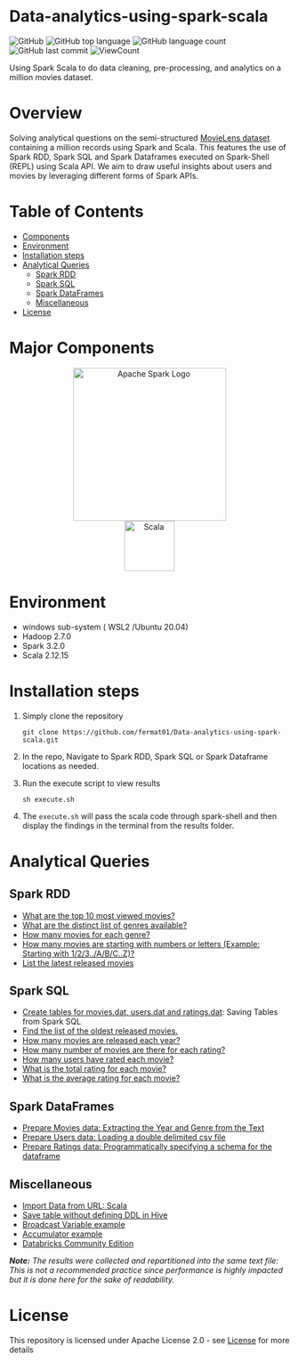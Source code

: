 # Data-analytics-using-spark-scala

![GitHub](https://img.shields.io/github/license/fermat01/Data-analytics-using-spark-scala?style=flat)
![GitHub top language](https://img.shields.io/github/languages/top/fermat01/Data-analytics-using-spark-scala?style=flat)
![GitHub language count](https://img.shields.io/github/languages/count/fermat01/Data-analytics-using-spark-scala?style=flat)
![GitHub last commit](https://img.shields.io/github/last-commit/fermat01/Data-analytics-using-spark-scala?style=flat)
![ViewCount](https://views.whatilearened.today/views/github/fermat01/Data-analytics-using-spark-scala.svg?cache=remove)

 Using Spark Scala to do data cleaning, pre-processing, and analytics on a million movies dataset.
 
# Overview
Solving analytical questions on the semi-structured [MovieLens dataset](https://grouplens.org/datasets/movielens/1m/) containing a million records using Spark and Scala. This features the use of Spark RDD, Spark SQL and Spark Dataframes executed on Spark-Shell (REPL) using Scala API. We aim to draw useful insights about users and movies by leveraging different forms of Spark APIs.

# Table of Contents
* [Components](https://github.com/fermat01/Data-analytics-using-spark-scala#Major-Components)
* [Environment](https://github.com/fermat01/Data-analytics-using-spark-scala#Environment)
* [Installation steps](https://github.com/fermat01/Data-analytics-using-spark-scala#Installation-steps)
* [Analytical Queries](https://github.com/fermat01/Data-analytics-using-spark-scala#Analytical-Queries)
	- [Spark RDD](https://github.com/fermat01/Data-analytics-using-spark-scala#Spark-RDD)
	- [Spark SQL](https://github.com/fermat01/Data-analytics-using-spark-scala#Spark-SQL)
	- [Spark DataFrames](https://github.com/fermat01/Data-analytics-using-spark-scala#Spark-DataFrames)
	- [Miscellaneous](https://github.com/fermat01/Data-analytics-using-spark-scala#Miscellaneous)
* [License](https://github.com/fermat01/Data-analytics-using-spark-scala#License)

# Major Components

<p align="center">
	<a href="#">
		<img src="https://upload.wikimedia.org/wikipedia/commons/f/f3/Apache_Spark_logo.svg" alt="Apache Spark Logo" title="Apache Spark" width=275 hspace=80 />
	</a>
	<a href="#">
		<img src="https://raw.githubusercontent.com/Thomas-George-T/Thomas-George-T/master/assets/scala.svg" alt="Scala" title="Scala" width ="90" />
	</a>
</p>

# Environment
* windows sub-system ( WSL2 /Ubuntu 20.04) 
* Hadoop 2.7.0
* Spark 3.2.0
* Scala 2.12.15

# Installation steps

1. Simply clone the repository
	```
	git clone https://github.com/fermat01/Data-analytics-using-spark-scala.git
	```
2. In the repo, Navigate to Spark RDD, Spark SQL or Spark Dataframe locations as needed.

3. Run the execute script to view results
	```
	sh execute.sh
	```
4. The `execute.sh` will pass the scala code through spark-shell and then display the findings in the terminal from the results folder.

# Analytical Queries

## Spark RDD
- [What are the top 10 most viewed movies?](/Spark_RDD/Top_10_Most_Viewed_Movies/)
- [What are the distinct list of genres available?](/Spark_RDD/Distinct_Genres/)
- [How many movies for each genre?](Spark_RDD/Movies_in_each_genre/)
- [How many movies are starting with numbers or letters (Example: Starting with 1/2/3../A/B/C..Z)?](Spark_RDD/Movies_starting_with_Letters_or_Numbers/)
- [List the latest released movies](Spark_RDD/Latest_movies/)

## Spark SQL
- [Create tables for movies.dat, users.dat and ratings.dat](/Spark_SQL/sparkdatalake/): Saving Tables from Spark SQL
- [Find the list of the oldest released movies.](/Spark_SQL/list_of_the_oldest_movies/)
- [How many movies are released each year?](/Spark_SQL/movies_each_year/)
- [How many number of movies are there for each rating?](/Spark_SQL/movies_per_rating/)
- [How many users have rated each movie?](Spark_SQL/num_users_per_movie)
- [What is the total rating for each movie?](Spark_SQL/total_rating_per_movie/) 
- [What is the average rating for each movie?](Spark_SQL/average_rating_per_movie/)

## Spark DataFrames
- [Prepare Movies data: Extracting the Year and Genre from the Text](Spark_DataFrames/prepare_movies_dat)
- [Prepare Users data: Loading a double delimited csv file](Spark_DataFrames/prepare_users_dat)
- [Prepare Ratings data: Programmatically specifying a schema for the dataframe](Spark_DataFrames/prepare_ratings_dat)

## Miscellaneous
- [Import Data from URL: Scala](/Miscellaneous/Import-File-From-URL)
- [Save table without defining DDL in Hive](/Miscellaneous/Save-Table-Without-Explicit-DDL)
- [Broadcast Variable example](/Miscellaneous/Broadcast-variable)
- [Accumulator example](/Miscellaneous/Accumulator-Example)
- [Databricks Community Edition](https://community.cloud.databricks.com/login.html)

_**Note:** The results were collected and repartitioned into the same text file: This is not a recommended practice since performance is highly impacted but it is done here for the sake of readability._



# License
This repository is licensed under Apache License 2.0 - see [License](LICENSE.md) for more details

